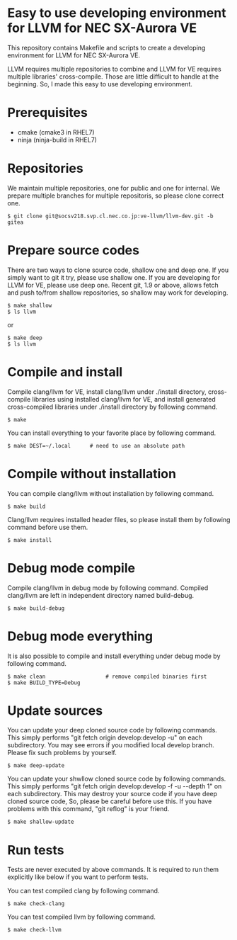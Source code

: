 Easy to use developing environment for LLVM for NEC SX-Aurora VE
================================================================

This repository contains Makefile and scripts to create a developing
environment for LLVM for NEC SX-Aurora VE.

LLVM requires multiple repositories to combine and LLVM for VE requires
multiple libraries' cross-compile.  Those are little difficult to handle
at the beginning.  So, I made this easy to use developing environment.

Prerequisites
=============

  - cmake (cmake3 in RHEL7)
  - ninja (ninja-build in RHEL7)

Repositories
============

We maintain multiple repositories, one for public and one for internal.
We prepare multiple branches for multiple repositoris, so please clone
correct one.

    $ git clone git@socsv218.svp.cl.nec.co.jp:ve-llvm/llvm-dev.git -b gitea

Prepare source codes
====================

There are two ways to clone source code, shallow one and deep one.  If
you simply want to git it try, please use shallow one.  If you are
developing for LLVM for VE, please use deep one.  Recent git, 1.9 or
above, allows fetch and push to/from shallow repositories, so shallow
may work for developing.

    $ make shallow
    $ ls llvm

or

    $ make deep
    $ ls llvm

Compile and install
===================

Compile clang/llvm for VE, install clang/llvm under ./install directory,
cross-compile libraries using installed clang/llvm for VE, and install
generated cross-compiled libraries under ./install directory by following
command.

    $ make

You can install everything to your favorite place by following command.

    $ make DEST=~/.local      # need to use an absolute path

Compile without installation
============================

You can compile clang/llvm without installation by following command.

    $ make build

Clang/llvm requires installed header files, so please install them
by following command before use them.

    $ make install

Debug mode compile
==================

Compile clang/llvm in debug mode by following command.  Compiled
clang/llvm are left in independent directory named build-debug.

    $ make build-debug

Debug mode everything
=====================

It is also possible to compile and install everything under debug mode
by following command.

    $ make clean                   # remove compiled binaries first
    $ make BUILD_TYPE=Debug

Update sources
==============

You can update your deep cloned source code by following commands.
This simply performs "git fetch origin develop:develop -u" on each
subdirectory.  You may see errors if you modified local develop
branch.  Please fix such problems by yourself.

    $ make deep-update

You can update your shwllow cloned source code by following commands.
This simply performs "git fetch origin develop:develop -f -u --depth 1"
on each subdirectory.  This may destroy your source code if you have
deep cloned source code,  So, please be careful before use this.
If you have problems with this command, "git reflog" is your friend.

    $ make shallow-update

Run tests
=========

Tests are never executed by above commands.  It is required to
run them explicitly like below if you want to perform tests.

You can test compiled clang by following command.

    $ make check-clang

You can test compiled llvm by following command.

    $ make check-llvm

